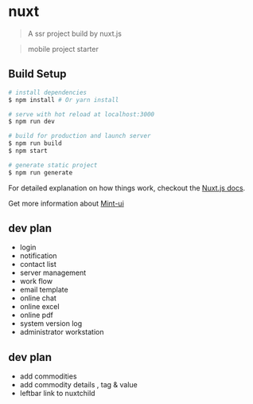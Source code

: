 # nuxt

> A ssr project build by nuxt.js

> mobile project starter

## Build Setup

``` bash
# install dependencies
$ npm install # Or yarn install

# serve with hot reload at localhost:3000
$ npm run dev

# build for production and launch server
$ npm run build
$ npm start

# generate static project
$ npm run generate
```

For detailed explanation on how things work, checkout the [Nuxt.js docs](https://github.com/nuxt/nuxt.js).

Get more information about [Mint-ui](http://mint-ui.github.io/docs)


## dev plan

* login
* notification
* contact list
* server management
* work flow
* email template
* online chat
* online excel
* online pdf
* system version log
* administrator workstation


## dev plan

* add commodities
* add commodity details , tag & value
* leftbar link to nuxtchild
